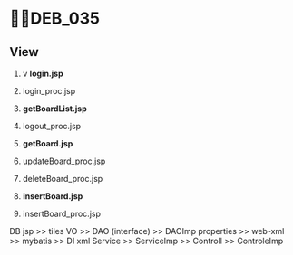 # DEB_035



## View

1. v **login.jsp**

2. login_proc.jsp

3. **getBoardList.jsp**

4. logout_proc.jsp

5. **getBoard.jsp**

6. updateBoard_proc.jsp

7. deleteBoard_proc.jsp

8. **insertBoard.jsp**

9. insertBoard_proc.jsp

   

DB
jsp >> tiles 
VO >> DAO (interface) >> DAOImp
properties >> web-xml >> mybatis >> DI xml
Service >> ServiceImp >> Controll >> ControleImp

